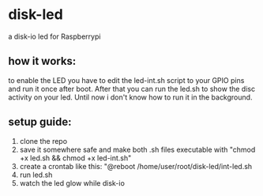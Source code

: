 # disk-led
a disk-io led for Raspberrypi
## how it works:
to enable the LED you have to edit the led-int.sh script to your GPIO pins and run it once after boot. 
After that you can run the led.sh to show the disc activity on your led. Until now i don't know how to run it in the background.
## setup guide:
1. clone the repo
2. save it somewhere safe and make both .sh files executable with "chmod +x led.sh && chmod +x led-int.sh"
3. create a crontab like this: "@reboot /home/user/root/disk-led/int-led.sh
4. run led.sh
5. watch the led glow while disk-io
